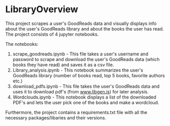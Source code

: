 # LibraryOverview

This project scrapes a user's GoodReads data and visually displays info about the user's GoodReads library and about the books the user has read.
The project consists of 4 jupyter notebooks.

The notebooks:
1. scrape_goodreads.ipynb - This file takes a user's username and password to scrape and download the user's GoodReads data (which books they have read) and saves it as a csv file.
2. Library_analysis.ipynb - This notebook summarizes the user's GoodReads library (number of books read, top 5 books, favorite authors etc.)
3. download_pdfs.ipynb - This file takes the user's GoodReads data and uses it to download pdf's (from www.libgen.is) for later analysis.
4. Wordclouds.ipynb - This notebook displays a list of the downloaded PDF's and lets the user pick one of the books and make a wordcloud.

Furthermore, the project contains a requirements.txt file with all the necessary packages/libaries and their versions. 
